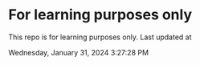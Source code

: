 # For learning purposes only
This repo is for learning purposes only.
Last updated at

Wednesday, January 31, 2024 3:27:28 PM

